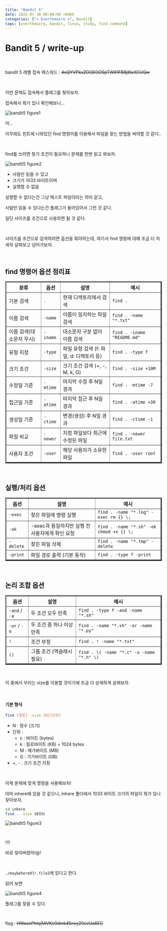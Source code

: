 ```yaml
---
title: "Bandit 5"
date: 2025-07-30 00:00:00 +0900
categories: ["< Overthewire >", Bandit]
tags: [overthewire, bandit, linux, study, find command]
---
```


# Bandit 5 / write-up

<br>

bandit 5 레벨 접속 패스워드 : ~~4oQYVPkxZOOEOO5pTW81FB8j8lxXGUQw~~

<br>

이번 문제도 접속해서 플래그를 찾아보자.

접속해서 뭐가 있나 확인해보니...

![bandit5 figure1](/assets/img/bandit/2025-07-30-23-45-09.png)

어...

아무래도 힌트에 나와있던 find 명령어를 이용해서 파일을 찾는 방법을 써야할 것 같다..

<br>

find를 쓰려면 찾기 조건이 필요하니 문제를 한번 읽고 와보자.

![bandit5 figure2](/assets/img/bandit/2025-07-30-23-46-52.png)

- 사람만 읽을 수 있고
- 크기가 1033 바이트이며
- 실행할 수 없음

실행할 수 없다는건 그냥 텍스트 파일이라는 의미 같고,

사람만 읽을 수 있다는건 플래그가 들어있어서 그런 것 같다.

일단 사이즈를 조건으로 사용하면 될 것 같다.

<br>

사이즈를 조건으로 검색하려면 옵션을 줘야하는데, 여기서 find 명령에 대해 조금 더 자세히 살펴보고 넘어가보자.

<br>

<h2>find 명령어 옵션 정리표</h2>
<table border="3" cellpadding="6" cellspacing="0">
  <thead>
    <tr>
      <th>분류</th>
      <th>옵션</th>
      <th>설명</th>
      <th>예시</th>
    </tr>
  </thead>
  <tbody>
    <tr><td>기본 검색</td><td><code>.</code></td><td>현재 디렉토리에서 검색</td><td><code>find .</code></td></tr>
    <tr><td>이름 검색</td><td><code>-name</code></td><td>이름이 일치하는 파일 검색</td><td><code>find . -name "*.txt"</code></td></tr>
    <tr><td>이름 검색(대소문자 무시)</td><td><code>-iname</code></td><td>대소문자 구분 없이 이름 검색</td><td><code>find . -iname "README.md"</code></td></tr>
    <tr><td>유형 지정</td><td><code>-type</code></td><td>파일 유형 검색 (f: 파일, d: 디렉토리 등)</td><td><code>find . -type f</code></td></tr>
    <tr><td>크기 조건</td><td><code>-size</code></td><td>크기 조건 검색 (+, -, M, k, G)</td><td><code>find . -size +10M</code></td></tr>
    <tr><td>수정일 기준</td><td><code>-mtime</code></td><td>마지막 수정 후 N일 경과</td><td><code>find . -mtime -7</code></td></tr>
    <tr><td>접근일 기준</td><td><code>-atime</code></td><td>마지막 접근 후 N일 경과</td><td><code>find . -atime +30</code></td></tr>
    <tr><td>생성일 기준</td><td><code>-ctime</code></td><td>변경(생성) 후 N일 경과</td><td><code>find . -ctime -1</code></td></tr>
    <tr><td>파일 비교</td><td><code>-newer</code></td><td>지정 파일보다 최근에 수정된 파일</td><td><code>find . -newer file.txt</code></td></tr>
    <tr><td>사용자 조건</td><td><code>-user</code></td><td>해당 사용자가 소유한 파일</td><td><code>find . -user root</code></td></tr>
  </tbody>
</table>

<br>

<h2>실행/처리 옵션</h2>
<table border="3" cellpadding="6" cellspacing="0">
  <thead>
    <tr>
      <th>옵션</th>
      <th>설명</th>
      <th>예시</th>
    </tr>
  </thead>
  <tbody>
    <tr><td><code>-exec</code></td><td>찾은 파일에 명령 실행</td><td><code>find . -name "*.log" -exec rm {} \;</code></td></tr>
    <tr><td><code>-ok</code></td><td>-exec과 동일하지만 실행 전 사용자에게 확인 요청</td><td><code>find . -name "*.sh" -ok chmod +x {} \;</code></td></tr>
    <tr><td><code>-delete</code></td><td>찾은 파일 삭제</td><td><code>find . -name "*.tmp" -delete</code></td></tr>
    <tr><td><code>-print</code></td><td>파일 경로 출력 (기본 동작)</td><td><code>find . -type f -print</code></td></tr>
  </tbody>
</table>

<br>

<h2>논리 조합 옵션</h2>
<table border="3" cellpadding="6" cellspacing="0">
  <thead>
    <tr>
      <th>옵션</th>
      <th>설명</th>
      <th>예시</th>
    </tr>
  </thead>
  <tbody>
    <tr><td><code>-and</code> / <code>-a</code></td><td>두 조건 모두 만족</td><td><code>find . -type f -and -name "*.sh"</code></td></tr>
    <tr><td><code>-or</code> / <code>-o</code></td><td>두 조건 중 하나 이상 만족</td><td><code>find . -name "*.sh" -or -name "*.py"</code></td></tr>
    <tr><td><code>!</code></td><td>조건 부정</td><td><code>find . ! -name "*.txt"</code></td></tr>
    <tr><td><code>()</code></td><td>그룹 조건 (역슬래시 필요)</td><td><code>find . \( -name "*.c" -o -name "*.h" \)</code></td></tr>
  </tbody>
</table>

<br>

이 중에서 우리는 size를 이용할 것이기에 조금 더 상세하게 살펴보자.

<br>

<h4>기본 형식</h4>

```bash
find [경로] -size [N][단위]
```
- N : 정수 (크기)
- 단위 :
	- c : 바이트 (bytes)
	- k : 킬로바이트 (KB) = 1024 bytes
	- M : 메가바이트 (MB)
	- G : 기가바이트 (GB)
- +, - : 크기 조건 지정

<br>

이제 문제에 맞게 명령을 사용해보자!

아마 inhere에 있을 것 같으니, inhere 폴더에서 1033 바이트 크기의 파일이 뭐가 있나 찾아보자.

```bash
cd inhere
find . -size 1033c
```

![bandit5 figure3](/assets/img/bandit/2025-07-31-00-13-01.png)

<br>

\!!!!

바로 찾아버렸따!@!

<br>

`./maybehere07/.file2`에 있다고 한다.

읽어 보면

![bandit5 figure4](/assets/img/bandit/2025-07-31-00-15-35.png)

플래그를 찾을 수 있다.

<br>

flag : ~~HWasnPhtq9AVKe0dmk45nxy20cvUa6EG~~





